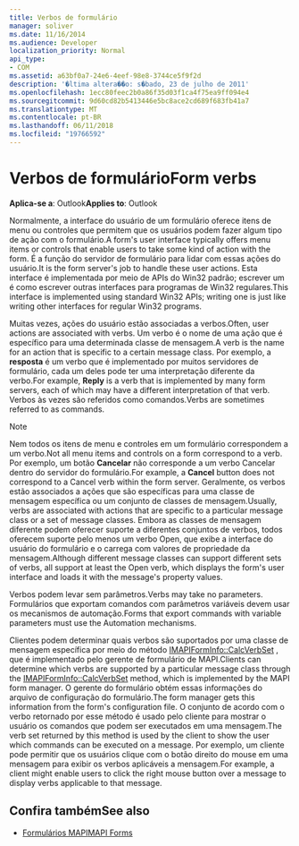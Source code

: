```yaml
---
title: Verbos de formulário
manager: soliver
ms.date: 11/16/2014
ms.audience: Developer
localization_priority: Normal
api_type:
- COM
ms.assetid: a63bf0a7-24e6-4eef-98e8-3744ce5f9f2d
description: '�ltima altera��o: s�bado, 23 de julho de 2011'
ms.openlocfilehash: 1ecc80feec2b0a86f35d03f1ca4f75ea9ff094e4
ms.sourcegitcommit: 9d60cd82b5413446e5bc8ace2cd689f683fb41a7
ms.translationtype: MT
ms.contentlocale: pt-BR
ms.lasthandoff: 06/11/2018
ms.locfileid: "19766592"
---
```

# <a name="form-verbs"></a><span data-ttu-id="146d9-103">Verbos de formulário</span><span class="sxs-lookup"><span data-stu-id="146d9-103">Form verbs</span></span>

<span data-ttu-id="146d9-104">**Aplica-se a**: Outlook</span><span class="sxs-lookup"><span data-stu-id="146d9-104">**Applies to**: Outlook</span></span> 
  
<span data-ttu-id="146d9-105">Normalmente, a interface do usuário de um formulário oferece itens de menu ou controles que permitem que os usuários podem fazer algum tipo de ação com o formulário.</span><span class="sxs-lookup"><span data-stu-id="146d9-105">A form's user interface typically offers menu items or controls that enable users to take some kind of action with the form.</span></span> <span data-ttu-id="146d9-106">É a função do servidor de formulário para lidar com essas ações do usuário.</span><span class="sxs-lookup"><span data-stu-id="146d9-106">It is the form server's job to handle these user actions.</span></span> <span data-ttu-id="146d9-107">Esta interface é implementada por meio de APIs do Win32 padrão; escrever um é como escrever outras interfaces para programas de Win32 regulares.</span><span class="sxs-lookup"><span data-stu-id="146d9-107">This interface is implemented using standard Win32 APIs; writing one is just like writing other interfaces for regular Win32 programs.</span></span>
  
<span data-ttu-id="146d9-108">Muitas vezes, ações do usuário estão associadas a verbos.</span><span class="sxs-lookup"><span data-stu-id="146d9-108">Often, user actions are associated with verbs.</span></span> <span data-ttu-id="146d9-109">Um verbo é o nome de uma ação que é específico para uma determinada classe de mensagem.</span><span class="sxs-lookup"><span data-stu-id="146d9-109">A verb is the name for an action that is specific to a certain message class.</span></span> <span data-ttu-id="146d9-110">Por exemplo, a **resposta** é um verbo que é implementado por muitos servidores de formulário, cada um deles pode ter uma interpretação diferente da verbo.</span><span class="sxs-lookup"><span data-stu-id="146d9-110">For example, **Reply** is a verb that is implemented by many form servers, each of which may have a different interpretation of that verb.</span></span> <span data-ttu-id="146d9-111">Verbos às vezes são referidos como comandos.</span><span class="sxs-lookup"><span data-stu-id="146d9-111">Verbs are sometimes referred to as commands.</span></span> 
  
> [!NOTE]
> <span data-ttu-id="146d9-112">Nem todos os itens de menu e controles em um formulário correspondem a um verbo.</span><span class="sxs-lookup"><span data-stu-id="146d9-112">Not all menu items and controls on a form correspond to a verb.</span></span> <span data-ttu-id="146d9-113">Por exemplo, um botão **Cancelar** não corresponde a um verbo Cancelar dentro do servidor do formulário.</span><span class="sxs-lookup"><span data-stu-id="146d9-113">For example, a **Cancel** button does not correspond to a Cancel verb within the form server.</span></span> <span data-ttu-id="146d9-114">Geralmente, os verbos estão associados a ações que são específicas para uma classe de mensagem específica ou um conjunto de classes de mensagem.</span><span class="sxs-lookup"><span data-stu-id="146d9-114">Usually, verbs are associated with actions that are specific to a particular message class or a set of message classes.</span></span> <span data-ttu-id="146d9-115">Embora as classes de mensagem diferente podem oferecer suporte a diferentes conjuntos de verbos, todos oferecem suporte pelo menos um verbo Open, que exibe a interface do usuário do formulário e o carrega com valores de propriedade da mensagem.</span><span class="sxs-lookup"><span data-stu-id="146d9-115">Although different message classes can support different sets of verbs, all support at least the Open verb, which displays the form's user interface and loads it with the message's property values.</span></span> 
  
<span data-ttu-id="146d9-116">Verbos podem levar sem parâmetros.</span><span class="sxs-lookup"><span data-stu-id="146d9-116">Verbs may take no parameters.</span></span> <span data-ttu-id="146d9-117">Formulários que exportam comandos com parâmetros variáveis devem usar os mecanismos de automação.</span><span class="sxs-lookup"><span data-stu-id="146d9-117">Forms that export commands with variable parameters must use the Automation mechanisms.</span></span>
  
<span data-ttu-id="146d9-118">Clientes podem determinar quais verbos são suportados por uma classe de mensagem específica por meio do método [IMAPIFormInfo::CalcVerbSet](imapiforminfo-calcverbset.md) , que é implementado pelo gerente de formulário de MAPI.</span><span class="sxs-lookup"><span data-stu-id="146d9-118">Clients can determine which verbs are supported by a particular message class through the [IMAPIFormInfo::CalcVerbSet](imapiforminfo-calcverbset.md) method, which is implemented by the MAPI form manager.</span></span> <span data-ttu-id="146d9-119">O gerente do formulário obtém essas informações do arquivo de configuração do formulário.</span><span class="sxs-lookup"><span data-stu-id="146d9-119">The form manager gets this information from the form's configuration file.</span></span> <span data-ttu-id="146d9-120">O conjunto de acordo com o verbo retornado por esse método é usado pelo cliente para mostrar o usuário os comandos que podem ser executados em uma mensagem.</span><span class="sxs-lookup"><span data-stu-id="146d9-120">The verb set returned by this method is used by the client to show the user which commands can be executed on a message.</span></span> <span data-ttu-id="146d9-121">Por exemplo, um cliente pode permitir que os usuários clique com o botão direito do mouse em uma mensagem para exibir os verbos aplicáveis a mensagem.</span><span class="sxs-lookup"><span data-stu-id="146d9-121">For example, a client might enable users to click the right mouse button over a message to display verbs applicable to that message.</span></span> 
  
## <a name="see-also"></a><span data-ttu-id="146d9-122">Confira também</span><span class="sxs-lookup"><span data-stu-id="146d9-122">See also</span></span>

- [<span data-ttu-id="146d9-123">Formulários MAPI</span><span class="sxs-lookup"><span data-stu-id="146d9-123">MAPI Forms</span></span>](mapi-forms.md)

